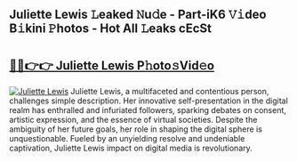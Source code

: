 ## Juliette Lewis 𝙻eaked 𝙽u𝚍e - Part-iK6 𝚅𝚒deo B𝚒kini 𝙿hotos - Hot All 𝙻eaks cEcSt

# <h2><a href="http://ld12hd.urlbe.top/?page=Juliette+Lewis">🔗🔗👉👉 Juliette Lewis P𝚑oto𝚜Vid𝚎o</a></h2>

[![Juliette Lewis](https://i.imgur.com/eBuTRDB.gif)](http://ld12hd.urlbe.top/?page=Juliette+Lewis)
Juliette Lewis, a multifaceted and contentious person, challenges simple description. Her innovative self-presentation in the digital realm has enthralled and infuriated followers, sparking debates on consent, artistic expression, and the essence of virtual societies. Despite the ambiguity of her future goals, her role in shaping the digital sphere is unquestionable. Fueled by an unyielding resolve and undeniable captivation, Juliette Lewis impact on digital media is revolutionary.

